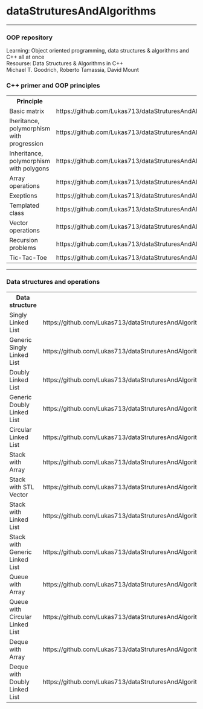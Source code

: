 # dataStruturesAndAlgorithms

<hr>
<h3>OOP repository</h3>
<p>Learning: Object oriented programming, data structures & algorithms and C++ all at once <br>
Resourse: Data Structures & Algorithms in C++<br>
Michael T. Goodrich, Roberto Tamassia, David Mount
</p>
<h3>C++ primer and OOP principles</h3>
<table>
	<tr>
		<th>Principle</th>
		<th>Linked</th>
	</tr>
	<tr>
		<td>Basic matrix</td>
		<td>https://github.com/Lukas713/dataStruturesAndAlgorithms/blob/master/OOP/Principles/Matrix.cpp</td>
	</tr>
	<tr>
		<td>Iheritance, polymorphism with progression</td>
		<td>https://github.com/Lukas713/dataStruturesAndAlgorithms/blob/master/OOP/Principles/Progressions.cpp</td>
	</tr>
	<tr>
		<td>Inheritance, polymorphism with polygons</td>
		<td>https://github.com/Lukas713/dataStruturesAndAlgorithms/blob/master/OOP/Principles/polygonInterface.cpp</td>
	</tr>
	<tr>
		<td>Array operations</td>
		<td>https://github.com/Lukas713/dataStruturesAndAlgorithms/blob/master/OOP/Principles/arayOperations.cpp</td>
	</tr>
	<tr>
		<td>Exeptions</td>
		<td>https://github.com/Lukas713/dataStruturesAndAlgorithms/blob/master/OOP/Principles/catchExeption.cpp</td>
	</tr>
	<tr>
		<td>Templated class</td>
		<td>https://github.com/Lukas713/dataStruturesAndAlgorithms/blob/master/OOP/Principles/classTemplate.cpp</td>
	</tr>
	<tr>
		<td>Vector operations</td>
		<td>https://github.com/Lukas713/dataStruturesAndAlgorithms/blob/master/OOP/Principles/vectorBegining.cpp</td>
	</tr>
	<tr>
		<td>Recursion problems</td>
		<td>https://github.com/Lukas713/dataStruturesAndAlgorithms/blob/master/OOP/Principles/recursion.cpp</td>
	</tr>
	<tr>
		<td>Tic-Tac-Toe</td>
		<td>https://github.com/Lukas713/dataStruturesAndAlgorithms/blob/master/OOP/Principles/ticTacToe.cpp</td>
	</tr>
</table>
<hr>
<h3>Data structures and operations</h3>
<table>
  <tr>
    <th>Data structure</th>
    <th>Link</th>
  </tr>
  <tr>
    <td>Singly Linked List</td>           	
	<td>https://github.com/Lukas713/dataStruturesAndAlgorithms/blob/master/OOP/LinkedList/singlyLinkedList.cpp</td>
  </tr>
  <tr>
    <td>Generic Singly Linked List</td>
    <td>https://github.com/Lukas713/dataStruturesAndAlgorithms/blob/master/OOP/LinkedList/singlyLinkedListGeneric.cpp</td>
  </tr>
  <tr>
    <td>Doubly Linked List</td>
    <td>https://github.com/Lukas713/dataStruturesAndAlgorithms/blob/master/OOP/LinkedList/doublyLinkedList.cpp</td>
  </tr>
  <tr>
    <td>Generic Doubly Linked List</td>
    <td>https://github.com/Lukas713/dataStruturesAndAlgorithms/blob/master/OOP/LinkedList/doublyLinkedListGeneric.cpp</td>
  </tr>
  <tr>
    <td>Circular Linked List</td>
    <td>https://github.com/Lukas713/dataStruturesAndAlgorithms/blob/master/OOP/LinkedList/circularLinkedList.cpp</td>
  </tr>
  <tr>
    <td>Stack with Array</td>
    <td>https://github.com/Lukas713/dataStruturesAndAlgorithms/blob/master/OOP/StackQueueDequeue/stackArray.cpp</td>
  </tr>
   <tr>
    <td>Stack with STL Vector</td>
    <td>https://github.com/Lukas713/dataStruturesAndAlgorithms/blob/master/OOP/StackQueueDequeue/stackVectorSTL.cpp</td>
  </tr>
   <tr>
    <td>Stack with Linked List</td>
    <td>https://github.com/Lukas713/dataStruturesAndAlgorithms/blob/master/OOP/StackQueueDequeue/stackLinkedList.cpp</td>
  </tr>
   <tr>
    <td>Stack with Generic Linked List</td>
    <td>https://github.com/Lukas713/dataStruturesAndAlgorithms/blob/master/OOP/StackQueueDequeue/stackLinkedListGeneric.cpp</td>
  </tr>
   <tr>
    <td>Queue with Array</td>
    <td>https://github.com/Lukas713/dataStruturesAndAlgorithms/blob/master/OOP/StackQueueDequeue/queueArray.cpp</td>
  </tr>
   <tr>
    <td>Queue with Circular Linked List</td>
    <td>https://github.com/Lukas713/dataStruturesAndAlgorithms/blob/master/OOP/StackQueueDequeue/queueCircularLinkedList.cpp</td>
  </tr>
   <tr>
    <td>Deque with Array</td>
    <td>https://github.com/Lukas713/dataStruturesAndAlgorithms/blob/master/OOP/StackQueueDequeue/dequeArray.cpp</td>
  </tr>
   <tr>
    <td>Deque with Doubly Linked List</td>
    <td>https://github.com/Lukas713/dataStruturesAndAlgorithms/blob/master/OOP/StackQueueDequeue/dequeDoublyLinkedList.cpp</td>
  </tr>
</table>


